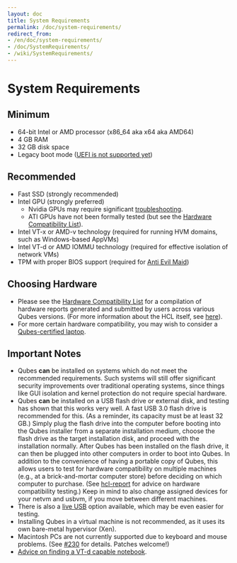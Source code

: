 ```yaml
---
layout: doc
title: System Requirements
permalink: /doc/system-requirements/
redirect_from:
- /en/doc/system-requirements/
- /doc/SystemRequirements/
- /wiki/SystemRequirements/
---
```


System Requirements
===================

Minimum
-------

 * 64-bit Intel or AMD processor (x86\_64 aka x64 aka AMD64)
 * 4 GB RAM
 * 32 GB disk space
 * Legacy boot mode ([UEFI is not supported yet][UEFI])


Recommended
-----------

 * Fast SSD (strongly recommended)
 * Intel GPU (strongly preferred)
   * Nvidia GPUs may require significant [troubleshooting][nvidia].
   * ATI GPUs have not been formally tested (but see the [Hardware Compatibility
     List]).
 * Intel VT-x or AMD-v technology (required for running HVM domains, such as
   Windows-based AppVMs)
 * Intel VT-d or AMD IOMMU technology (required for effective isolation of
   network VMs)
 * TPM with proper BIOS support (required for [Anti Evil Maid])


Choosing Hardware
-----------------

 * Please see the [Hardware Compatibility List] for a compilation of
   hardware reports generated and submitted by users across various Qubes
   versions. (For more information about the HCL itself, see [here][hcl-doc]).
 * For more certain hardware compatibility, you may wish to consider a
   [Qubes-certified laptop].


Important Notes
---------------

 * Qubes **can** be installed on systems which do not meet the recommended
   requirements. Such systems will still offer significant security
   improvements over traditional operating systems, since things like GUI
   isolation and kernel protection do not require special hardware.
 * Qubes **can** be installed on a USB flash drive or external disk, and testing
   has shown that this works very well. A fast USB 3.0 flash drive is
   recommended for this. (As a reminder, its capacity must be at least 32 GB.)
   Simply plug the flash drive into the computer before booting into the Qubes
   installer from a separate installation medium, choose the flash drive as the
   target installation disk, and proceed with the installation normally. After
   Qubes has been installed on the flash drive, it can then be plugged into
   other computers in order to boot into Qubes. In addition to the convenience
   of having a portable copy of Qubes, this allows users to test for hardware
   compatibility on multiple machines (e.g., at a brick-and-mortar computer
   store) before deciding on which computer to purchase. (See [hcl-report] for
   advice on hardware compatibility testing.) Keep in mind to also change
   assigned devices for your netvm and usbvm, if you move between different
   machines.
 * There is also a [live USB] option available, which may be even easier for
   testing.
 * Installing Qubes in a virtual machine is not recommended, as it uses its own
   bare-metal hypervisor (Xen).
 * Macintosh PCs are not currently supported due to keyboard and mouse problems.
   (See [#230] for details. Patches welcome!)
 * [Advice on finding a VT-d capable notebook][vt-d-notebook].


[UEFI]: https://github.com/QubesOS/qubes-issues/issues/794
[nvidia]: /doc/install-nvidia-driver/
[Hardware Compatibility List]: /hcl/
[hcl-doc]: /doc/hcl/
[hcl-report]: /doc/HCL/#generating-and-submitting-new-reports
[Anti Evil Maid]: /doc/anti-evil-maid/
[Qubes-certified laptop]: /doc/certified-laptops/
[live USB]: /doc/live-usb/
[#230]: https://github.com/QubesOS/qubes-issues/issues/230
[vt-d-notebook]: https://groups.google.com/d/msg/qubes-users/Sz0Nuhi4N0o/ZtpJdoc0OY8J

